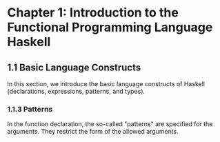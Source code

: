 # Chapter 1: Introduction to the Functional Programming Language Haskell

## 1.1 Basic Language Constructs

In this section, we introduce the basic language constructs of Haskell (declarations, expressions, patterns, and types).

### 1.1.3 Patterns

In the function declaration, the so-called "patterns" are specified for the arguments. They restrict the form of the allowed arguments.
